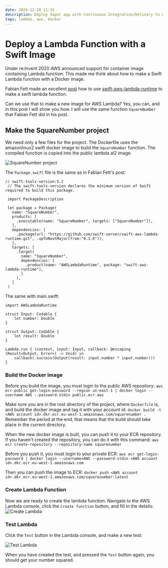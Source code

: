 ```yaml
---
date: 2020-12-28 11:15
description: Deploy Vapor app with Continuous Integration/Delivery to AWS ECS Fargate
tags: lambda, aws, docker
---
```

# Deploy a Lambda Function with a Swift Image

Under re:Invent 2020 AWS announced support for container image containing Lambda function. This made me think about how to make a Swift Lambda function with a Docker image.

Fabian Fett made an excellent [post](https://fabianfett.de/getting-started-with-swift-aws-lambda-runtime) how to use [swift-aws-lambda-runtime](https://github.com/swift-server/swift-aws-lambda-runtime) to make a swift lambda function.

Can we use that to make a new image for AWS Lambda? Yes, you can, and in this post I will show you how. I will use the same function `SquareNumber` that Fabian Fett did in his post.

## Make the SquareNumber project
We need only a few files for the project. The Dockerfile uses the amazonlinux2 swift docker image to build the `SquareNumber` function.
The compiled function is copied into the public lambda al2 image.

![SquareNumber project](/images/lambda/Dockerfile.png)

The `Package.swift` file is the same as in Fabian Fett's post:

```
// swift-tools-version:5.2
 // The swift-tools-version declares the minimum version of Swift required to build this package.
    
 import PackageDescription
    
 let package = Package(
   name: "SquareNumber",
   products: [
     .executable(name: "SquareNumber", targets: ["SquareNumber"]),
   ],
   dependencies: [
     .package(url: "https://github.com/swift-server/swift-aws-lambda-runtime.git", .upToNextMajor(from:"0.3.0")),
   ],
   targets: [
     .target(
       name: "SquareNumber",
       dependencies: [
         .product(name: "AWSLambdaRuntime", package: "swift-aws-lambda-runtime"),
       ]
     ),
   ]
 )
```

The same with main.swift:
```
import AWSLambdaRuntime

struct Input: Codable {
    let number: Double
}

struct Output: Codable {
    let result: Double
}

Lambda.run { (context, input: Input, callback: @escaping (Result<Output, Error>) -> Void) in
    callback(.success(Output(result: input.number * input.number)))
}
```

### Build the Docker image
Before you build the image, you must login to the public AWS repository:
`aws ecr-public get-login-password --region us-east-1 | docker login --username AWS --password-stdin public.ecr.aws`

Make sure you are in the root directory of the project, where `Dockerfile` is, and build the docker image and tag it with your account id:
`docker build -t <AWS account id>.dkr.ecr.eu-west-1.amazonaws.com/squarenumber .`
Remember the period at the end, that means that the build should take place in the current directory.

When the new docker image is built, you can push it to your ECR repository.
If you haven't created the repository, you can do it with this command:
`aws ecr create-repository --repository-name squarenumber`

Before you push it, you must login to your private ECR:
`aws ecr get-login-password | docker login --username=AWS --password-stdin <AWS account id>.dkr.ecr.eu-west-1.amazonaws.com`

Then you can push the image to ECR: `docker push <AWS account id>.dkr.ecr.eu-west-1.amazonaws.com/squarenumber:latest`

### Create Lambda Function
Now we are ready to create the lambda function. Navigate to the AWS Lambda console, click the `Create function` button, and fill in the details:
![Create Lambda](/images/lambda/CreateLambda.png)
 
### Test Lambda
Click the `Test` button in the Lambda console, and make a new test:

![Test Lambda](/images/lambda/TestLambda.png)

When you have created the test, and pressed the `Test` button again, you should get your number squared.
